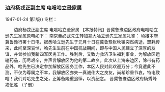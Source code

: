 ### 边府杨戎正副主席  电唁哈立逊家属

1947-01-24
第1版()
专栏：

　　边府杨戎正副主席
    电唁哈立逊家属
    【本报特讯】晋冀鲁豫边区政府电唁哈立逊先生家属原电如下：
    南京董必武先生转加拿大哈立逊先生家属礼鉴：
    顷接本府冀鲁豫行署十日电，据悉哈立逊先生于元月十日在冀鲁豫张秋镇突然病逝，噩耗传来，此间至深哀悼，哈先生生前在中国抗战期间，即与中国人民建立了深厚的友谊，并曾参加我新四军医务工作。胜利后，又致力救济卫生福利事业，为解放区运输药品，历尽艰辛，并声言解放区为他的第二故乡。此次从上海来边区，除带有药品外，哈先生已决定参加解放区医务工作，本区人民对此欢迎万分；今竟遭此不测，不仅为尊属之不幸，我解放区亦失一真诚伟大之良友，尚希珍重节哀，特电致唁！我们对哈先生之死，正筹备隆重追悼，以资纪念。
     晋冀鲁豫边区政府杨秀峰
     戎伍胜
     （子删）
